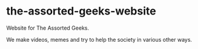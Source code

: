 # the-assorted-geeks-website

Website for The Assorted Geeks.

We make videos, memes and try to help the society in various other ways.
